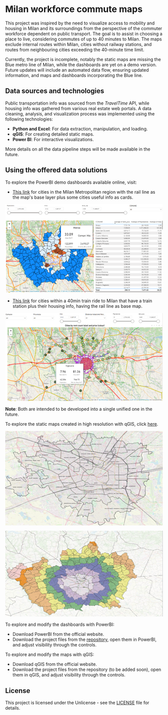# Milan workforce commute maps

This project was inspired by the need to visualize access to mobility and housing in Milan and its surroundings from the perspective of the commuter workforce dependent on public transport. The goal is to assist in choosing a place to live, considering commutes of up to 40 minutes to Milan. The maps exclude internal routes within Milan, cities without railway stations, and routes from neighbouring cities exceeding the 40-minute time limit.

Currently, the project is incomplete, notably the static maps are missing the Blue metro line of Milan, while the dashboards are yet on a demo version. Future updates will include an automated data flow, ensuring updated information, and maps and dashboards incorporating the Blue line.

## Data sources and technologies
Public transportation info was sourced from the *TravelTime* API, while housing info was gathered from various real estate web portals. A data cleaning, analysis, and visualization process was implemented using the following technologies:

- **Python and Excel**: For data extraction, manipulation, and loading.
- **qGIS**: For creating detailed static maps.
- **Power BI**: For interactive visualizations.

More details on all the data pipeline steps will be made available in the future.

## Using the offered data solutions
To explore the PowerBI demo dashboards available online, visit:
   - [This link](https://app.powerbi.com/view?r=eyJrIjoiZjdlZDExOTAtMWI2Yi00ZWM4LWI5ZTItNjhjZjRkNjZiZDY3IiwidCI6Ijc0NzRjNTYxLTNiYmUtNDVkYi05NTgyLWMzYzNkNTk2Zjc2MCIsImMiOjl9) for cities in the Milan Metropolitan region with the rail line as the map's base layer plus some cities useful info as cards.

![](subfolder_images/Dashboard_01_01.png)

   - [This link](https://app.powerbi.com/view?r=eyJrIjoiMmVlNmRkNmUtYjFkZi00ZGIzLWEzNTktMTkxNWEzMGUwYjgxIiwidCI6Ijc0NzRjNTYxLTNiYmUtNDVkYi05NTgyLWMzYzNkNTk2Zjc2MCIsImMiOjl9) for cities within a 40min train ride to Milan that have a train station plus their housing info, having the rail line as base map.

![](subfolder_images/Dashboard_02_01.png)

**Note**: Both are intended to be developed into a single unified one in the future.

To explore the static maps created in high resolution with qGIS, click [here](https://github.com/ambientals/milan-commuter-maps).

![](subfolder_images/Static_map_02_01.png)

![](subfolder_images/Static_map_01.png)

To explore and modify the dashboards with PowerBI:
   - Download PowerBI from the official website.
   - Download the project files from the [repository](https://github.com/ambientals/milan-commuter-maps), open them in PowerBI, and adjust visibility through the controls.

To explore and modify the maps with qGIS:
   - Download qGIS from the official website.
   - Download the project files from the repository (to be added soon), open them in qGIS, and adjust visibility through the controls.

## License
This project is licensed under the Unlicense - see the [LICENSE](https://github.com/ambientals/milan-commuter-maps?tab=Unlicense-1-ov-file) file for details.
